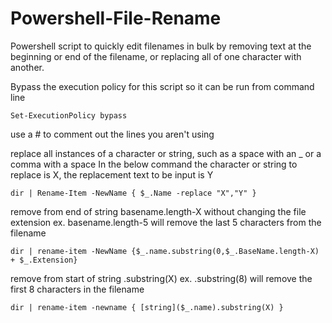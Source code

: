 # Powershell-File-Rename
Powershell script to quickly edit filenames in bulk by removing text at the beginning or end of the filename, or replacing all of one character with another.


Bypass the execution policy for this script so it can be run from command line

    Set-ExecutionPolicy bypass

use a # to comment out the lines you aren't using

replace all instances of a character or string, such as a space with an _ or a comma with a space
In the below command the character or string to replace is X, the replacement text to be input is Y

    dir | Rename-Item -NewName { $_.Name -replace "X","Y" }

remove from end of string basename.length-X without changing the file extension
ex. basename.length-5 will remove the last 5 characters from the filename

    dir | rename-item -NewName {$_.name.substring(0,$_.BaseName.length-X) + $_.Extension}

remove from start of string .substring(X)
ex. .substring(8) will remove the first 8 characters in the filename

    dir | rename-item -newname { [string]($_.name).substring(X) }
